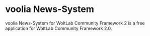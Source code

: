 voolia News-System
==============

voolia News-System for WoltLab Community Framework 2 is a free application for WoltLab Community Framework 2.0.
